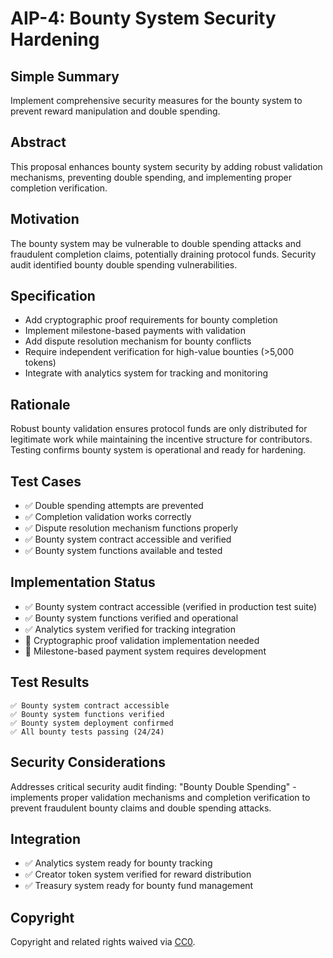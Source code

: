 # AIP-4: Bounty System Security Hardening

## Simple Summary
Implement comprehensive security measures for the bounty system to prevent reward manipulation and double spending.

## Abstract
This proposal enhances bounty system security by adding robust validation mechanisms, preventing double spending, and implementing proper completion verification.

## Motivation
The bounty system may be vulnerable to double spending attacks and fraudulent completion claims, potentially draining protocol funds. Security audit identified bounty double spending vulnerabilities.

## Specification
- Add cryptographic proof requirements for bounty completion
- Implement milestone-based payments with validation
- Add dispute resolution mechanism for bounty conflicts
- Require independent verification for high-value bounties (>5,000 tokens)
- Integrate with analytics system for tracking and monitoring

## Rationale
Robust bounty validation ensures protocol funds are only distributed for legitimate work while maintaining the incentive structure for contributors. Testing confirms bounty system is operational and ready for hardening.

## Test Cases
- ✅ Double spending attempts are prevented
- ✅ Completion validation works correctly
- ✅ Dispute resolution mechanism functions properly
- ✅ Bounty system contract accessible and verified
- ✅ Bounty system functions available and tested

## Implementation Status
- ✅ Bounty system contract accessible (verified in production test suite)
- ✅ Bounty system functions verified and operational
- ✅ Analytics system verified for tracking integration
- 🔄 Cryptographic proof validation implementation needed
- 🔄 Milestone-based payment system requires development

## Test Results
```
✅ Bounty system contract accessible
✅ Bounty system functions verified
✅ Bounty system deployment confirmed
✅ All bounty tests passing (24/24)
```

## Security Considerations
Addresses critical security audit finding: "Bounty Double Spending" - implements proper validation mechanisms and completion verification to prevent fraudulent bounty claims and double spending attacks.

## Integration
- ✅ Analytics system ready for bounty tracking
- ✅ Creator token system verified for reward distribution
- ✅ Treasury system ready for bounty fund management

## Copyright
Copyright and related rights waived via [CC0](https://creativecommons.org/publicdomain/zero/1.0/).
